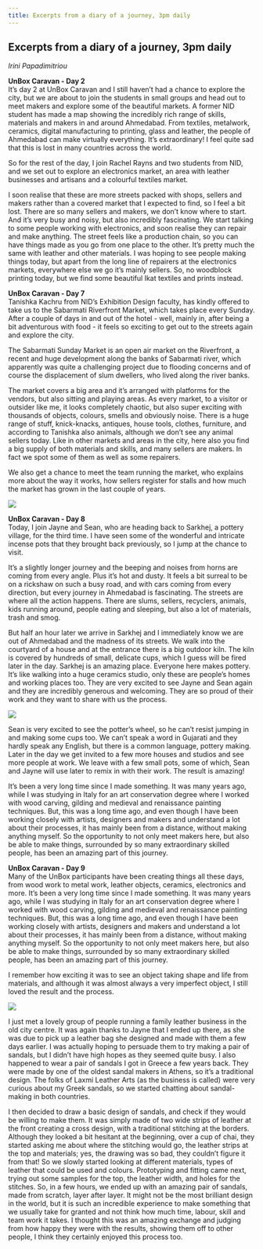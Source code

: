 ```yaml
---
title: Excerpts from a diary of a journey, 3pm daily
---
```


## Excerpts from a diary of a journey, 3pm daily
_Irini Papadimitriou_

**UnBox Caravan - Day 2**
<br />It’s day 2 at UnBox Caravan and I still haven’t had a chance to explore the city, but we are about to join the students in small groups and head out to meet makers and explore some of the beautiful markets.
A former NID student has made a map showing the incredibly rich range of skills, materials and makers in and around Ahmedabad. From textiles, metalwork, ceramics, digital manufacturing to printing, glass
and leather, the people of Ahmedabad can make virtually everything. It’s extraordinary! I feel quite sad that this is lost in many countries across the world.

So for the rest of the day, I join Rachel Rayns and two students from NID, and we set out to explore an electronics market, an area with leather businesses and artisans and a colourful textiles market.

I soon realise that these are more streets packed with shops, sellers and makers rather than a covered market that I expected to find, so I feel a bit lost. There are so many sellers and makers, we don’t know where to start. And it’s very busy and noisy, but also incredibly fascinating. We start talking to some people working with electronics, and soon realise they  can repair and make anything. The street feels like a production chain,
so you can have things made as you go from one place to the other. It’s pretty much the same with leather and other materials. I was hoping to see people making things today, but apart from the long line of repairers at the electronics markets, everywhere else we go it’s mainly sellers. So, no woodblock printing today, but we find some beautiful Ikat textiles and prints  instead.

**UnBox Caravan - Day 7**
<br/>Tanishka Kachru from NID’s Exhibition Design faculty, has kindly offered to take us to the Sabarmati Riverfront Market, which takes place every Sunday. After a couple of days in and out of the hotel - well, mainly in, after being a bit adventurous with food - it feels so exciting to get out to the streets again and explore the city.

The Sabarmati Sunday Market is an open air market on the Riverfront, a recent and huge development along the banks of Sabarmati river, which apparently was quite a challenging project due to flooding concerns and of course the displacement of slum dwellers, who lived along the river banks.

The market covers a big area and it’s arranged with platforms for the vendors, but also sitting and playing areas. As every market, to a visitor or outsider like me, it looks completely chaotic, but also super exciting with thousands of objects, colours, smells and obviously noise. There is a huge range of stuff, knick-knacks, antiques, house tools, clothes, furniture, and according to Tanishka also animals, although we don’t  see any animal sellers today. Like in other markets and areas in the city, here also you find a big supply of both materials and skills, and many sellers are makers. In fact we spot some of them as well as some repairers.

We also get a chance to meet the team running the market, who explains more about the way it works, how sellers register for stalls and how much the market has grown in the last couple of years.

![](images/24.jpg)

**UnBox Caravan - Day 8**
<br/>Today, I join Jayne and Sean, who are heading back to Sarkhej, a pottery village, for the third time. I have seen some of the wonderful and intricate incense pots that they brought back previously, so I jump at the chance to visit.

It’s a slightly longer journey and the beeping and noises from horns are coming from every angle. Plus it’s hot and dusty.
It feels a bit surreal to be on a rickshaw on such a busy road, and with cars coming from every direction, but every journey in Ahmedabad is fascinating. The streets are where all the action happens. There are slums, sellers, recyclers, animals, kids running around, people eating and sleeping, but also a lot of materials, trash and smog.

But half an hour later we arrive in Sarkhej and I immediately know we are out of Ahmedabad and the madness of its streets. We walk into the courtyard of a house and at the entrance there is a big outdoor kiln. The kiln is covered by hundreds of small, delicate cups, which I guess will be fired later in the day. Sarkhej is an amazing place. Everyone here makes pottery. It’s like walking into a huge ceramics studio, only these are people’s homes and working places too. They are very excited to see Jayne and Sean again and they are incredibly generous and welcoming. They are so proud of their work and they want to share with us the process.

![](images/25.jpg)

Sean is very excited to see the potter’s wheel, so he can’t resist jumping in and making some cups too. We can’t speak a word in Gujarati and they hardly speak any English, but there is a common language, pottery making. Later in the day we get invited to a few more houses and studios and see more people at work.
We leave with a few small pots, some of which, Sean and Jayne will use later to remix in with their work. The result is amazing!

It’s been a very long time since I made something. It was many years ago, while I was studying in Italy for an art conservation degree where I worked with wood carving, gilding and medieval and renaissance painting techniques. But, this was a long time ago, and even though I have been working closely with artists, designers and makers and understand a lot about their processes, it has mainly been from a distance, without making anything myself. So the opportunity to not only meet makers here, but also be able to make things, surrounded by so many extraordinary skilled people, has been an amazing part of this journey.

**UnBox Caravan - Day 9**
<br/>Many of the UnBox participants have been creating things all these days, from wood work to metal work, leather objects, ceramics, electronics and more. It’s been a very  long time since I made something. It was many years ago, while I was studying in Italy for an art conservation degree where I worked with wood carving, gilding and medieval  and renaissance painting techniques. But, this was a long time ago, and even though I have been working closely with artists, designers and makers and understand a lot about their processes, it has mainly been from a distance, without
making anything myself. So the opportunity to not only meet makers here, but also be able to make things, surrounded by so many extraordinary skilled people, has been an amazing part of this journey.

I remember how exciting it was to see an object taking shape and life from materials, and although it was almost always a very imperfect object, I still loved the result and the process.

![](images/26.jpg)

I just met a lovely group of people running a family leather business in the old city centre. It was again thanks to Jayne that I ended up there, as she was due to pick up a leather  bag she designed and made with them a few days earlier. I was actually hoping to persuade them to try making a pair of sandals, but I didn’t have high hopes as they seemed quite busy. I also happened to wear a pair of sandals I got in Greece a few years back. They were made by one of the oldest sandal makers in Athens, so it’s a traditional design. The folks of Laxmi Leather Arts (as the business is called) were very curious about my Greek sandals, so we started chatting about sandal-making in both countries.

I then decided to draw a basic design of sandals, and check if they would be willing to make them. It was simply made of two wide strips of leather at the front creating a cross design, with a traditional stitching at the borders. Although they looked a bit hesitant at the beginning, over a cup of chai, they started asking me about where the stitching would go, the leather strips at the top and materials; yes, the drawing was so bad, they couldn’t figure it from that! So we slowly started looking at different materials, types of leather that could be used and colours. Prototyping and fitting came next, trying out some samples for the top, the leather width, and holes for the stitches. So, in a few hours, we ended up with  an amazing pair of sandals, made from scratch, layer after layer. It might not be the most brilliant design in the world, but it is such an incredible experience to make something  that we usually take for granted and not think how much time, labour, skill and team work it takes. I thought this was an amazing exchange and judging from how happy they were with the results, showing them off to other people, I think they certainly enjoyed this process too.